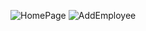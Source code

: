 ![HomePage](https://github.com/Thavi-code/ThavindyaDilshari-Practical-test/assets/136780550/806a36f1-e84b-45db-85c0-98f3acd8edf4)
![AddEmployee](https://github.com/Thavi-code/ThavindyaDilshari-Practical-test/assets/136780550/df6da38e-64b7-4e99-867d-d9e5839c9925)
